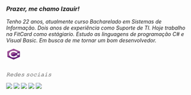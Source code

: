 ### *Prazer, me chamo Izauir!*

_Tenho 22 anos, atualmente curso Bacharelado em Sistemas de Informação. Dois anos de experiência como Suporte de TI._
_Hoje trabalho na FitCard como estágiario. Estudo as linguagens de programação C# e Visual Basic. Em busca de me tornar um bom desenvolvedor._

</div>
<div style="display: inline_block">
  <img align="center" alt="Izauir-Csharp" height="30" width="40" src="https://raw.githubusercontent.com/devicons/devicon/master/icons/csharp/csharp-original.svg">
  <br />
  <br />
</div>

_𝚁𝚎𝚍𝚎𝚜 𝚜𝚘𝚌𝚒𝚊𝚒𝚜_
<div>
  <a href="https://www.linkedin.com/in/izauir-guilherme-bernardo-dos-santos-2a75a11a0/" target="_blank"><img src="https://img.shields.io/badge/-LinkedIn-%230077B5?style=for-the-badge&logo=linkedin&logoColor=white" target="_blank"></a>
  <a href = "mailto:izauirguilherme@hotmail.com"><img src="https://img.shields.io/badge/-Email-%23333?style=for-the-badge&logo=gmail&logoColor=white" target="_blank"></a>
  <a href="https://www.twitch.tv/kizutolol" target="_blank"><img src="https://img.shields.io/badge/Twitch-9146FF?style=for-the-badge&logo=twitch&logoColor=white" target="_blank"></a>
  <a href="https://www.instagram.com/izauir/" target="_blank"><img src="https://img.shields.io/badge/-Instagram-%23E4405F?style=for-the-badge&logo=instagram&logoColor=white" target="_blank"></a>
  <a href="https://www.youtube.com/channel/UCzV5T25kpKjBCs03V8RXgHA" target="_blank"><img src="https://img.shields.io/badge/YouTube-FF0000?style=for-the-badge&logo=youtube&logoColor=white" target="_blank"></a>
  <br />
  <br />
</div>
